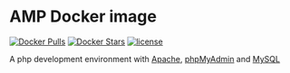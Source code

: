 # AMP Docker image

[![Docker Pulls](https://img.shields.io/docker/pulls/matheuspiment/amp.svg)](https://hub.docker.com/r/matheuspiment/amp/)
[![Docker Stars](https://img.shields.io/docker/stars/matheuspiment/amp.svg)](https://hub.docker.com/r/matheuspiment/amp/)
[![license](https://img.shields.io/github/license/matheuspiment/amp.svg)](https://github.com/matheuspiment/amp/blob/master/LICENSE)

A php development environment with [Apache](https://hub.docker.com/_/httpd/), [phpMyAdmin](https://hub.docker.com/r/phpmyadmin/phpmyadmin/) and [MySQL](https://hub.docker.com/_/mysql/)

